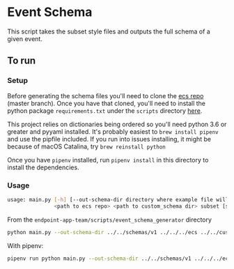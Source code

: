 # Event Schema

This script takes the subset style files and outputs the full schema of a given event.

## To run

### Setup

Before generating the schema files you'll need to clone the [ecs repo](https://github.com/elastic/ecs) (master branch).
Once you have that cloned, you'll need to install the python package `requirements.txt` under the `scripts` directory
[here](https://github.com/elastic/ecs/blob/master/scripts/requirements.txt).

This project relies on dictionaries being ordered
so you'll need python 3.6 or greater and pyyaml installed. It's probably easiest to `brew install pipenv` and use
the pipfile included. If you run into issues installing, it might be because of macOS Catalina, try `brew reinstall python`

Once you have `pipenv` installed, run `pipenv install` in this directory to install the dependencies.

### Usage

```bash
usage: main.py [-h] [--out-schema-dir directory where example file will be copied]
               <path to ecs repo> <path to custom_schema dir> subset [subset ...] <path to output directory used by ecs to generate temporary files>
```

From the `endpoint-app-team/scripts/event_schema_generator` directory

```bash
python main.py --out-schema-dir ../../schemas/v1 ../../../ecs ../../custom_schemas ../../custom_subsets/elastic_endpoint/events/*.yaml test
```

With pipenv:

```bash
pipenv run python main.py --out-schema-dir ../../schemas/v1 ../../../ecs ../../custom_schemas ../../custom_subsets/elastic_endpoint/events/*.yaml test
```
